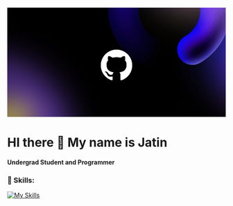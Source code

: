 ![img](sss.png)

# HI there :wave: My name is Jatin<br>  
#### Undergrad Student and Programmer<br>

### 💪 Skills:<br>
[![My Skills](https://skillicons.dev/icons?i=js,html,css,react,cpp,java,nodejs,tailwind)](https://skillicons.dev)  
